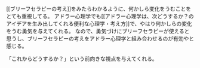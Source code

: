 [[ブリーフセラピーの考え]]をみたらわかるように、何かしら変化をうむことをとても重視してる。
アドラー心理学でも[[アドラー心理学は、次どうするか？のアイデアを生み出してくれる便利な心理学・考え方]]で、やはり何かしらの変化をうむ勇気を与えてくれる。
なので、勇気づけにブリーフセラピーが使えると思うし、ブリーフセラピーの考えをアドラー心理学と組み合わせるのが有効やと感じる。

「これからどうするか？」という前向きな視点を与えてくれる。